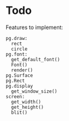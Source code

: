 # Todo

Features to implement:

```
pg.draw:
  rect
  circle
pg.font:
  get_default_font()
  Font()
  render()
pg.Surface
pg.Rect
pg.display
  get_window_size()
screen:
  get_width()
  get_height()
  blit()
```
